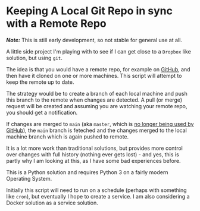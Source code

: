 # Keeping A Local Git Repo in sync with a Remote Repo

_**Note:**_ This is still early development, so not stable for general use at all.

A little side project I'm playing with to see if I can get close to a `Dropbox` like solution, but using `git`.

The idea is that you would have a remote repo, for example on [GitHub](https://github.com/), and then have it cloned on one or more machines. This script will attempt to keep the remote up to date.

The strategy would be to create a branch of each local machine and push this branch to the remote when changes are detected. A pull (or merge) request will be created and assuming you are watching your remote repo, you should get a notification.

If changes are merged to `main` (aka `master`, which is [no longer being used by GitHub](https://github.com/github/renaming)), the `main` branch is feteched and the changes merged to the local machine branch which is again pushed to remote.

It is a lot more work than traditional solutions, but provides more control over changes with full history (nothing ever gets lost) - and yes, this is partly why I am looking at this, as I have some bad experiences before.

This is a Python solution and requires Python 3 on a fairly modern Operating System.

Initially this script will need to run on a schedule (perhaps with something like `cron`), but eventually I hope to create a service. I am also considering a Docker solution as a service solution.

